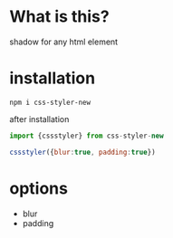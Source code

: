 # What is this?

shadow for any html element

# installation

```
npm i css-styler-new

```

after installation

```javascript
import {cssstyler} from css-styler-new

cssstyler({blur:true, padding:true})

```

# options

- blur
- padding
